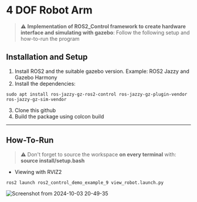 # 4 DOF Robot Arm

> :warning: **Implementation of ROS2_Control framework to create hardware interface and simulating with gazebo**: Follow the following setup and how-to-run the program

## Installation and Setup
1. Install ROS2 and the suitable gazebo version. Example: ROS2 Jazzy and Gazebo Harmony
2. Install the dependencies:
```
sudo apt install ros-jazzy-gz-ros2-control ros-jazzy-gz-plugin-vendor ros-jazzy-gz-sim-vendor
```
3. Clone this github
4. Build the package using colcon build
---
## How-To-Run
> :warning: Don't forget to source the workspace **on every terminal** with: **source install/setup.bash**

- Viewing with RVIZ2
```
ros2 launch ros2_control_demo_example_9 view_robot.launch.py
```
![Screenshot from 2024-10-03 20-49-35](https://github.com/user-attachments/assets/f4c2ae20-656d-4d6f-a1a1-5eb70923a450)
 
